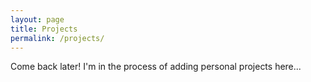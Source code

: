 ```yaml
---
layout: page
title: Projects
permalink: /projects/
---
```


Come back later! I'm in the process of adding personal projects here...
